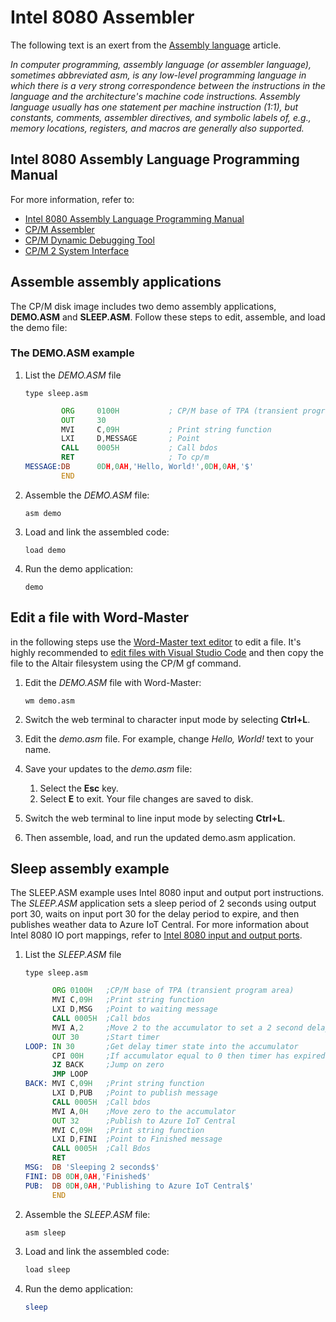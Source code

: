 # Intel 8080 Assembler

The following text is an exert from the [Assembly language](https://en.wikipedia.org/wiki/Assembly_language) article.

*In computer programming, assembly language (or assembler language), sometimes abbreviated asm, is any low-level programming language in which there is a very strong correspondence between the instructions in the language and the architecture's machine code instructions. Assembly language usually has one statement per machine instruction (1:1), but constants, comments, assembler directives, and symbolic labels of, e.g., memory locations, registers, and macros are generally also supported.*

## Intel 8080 Assembly Language Programming Manual

For more information, refer to:

- [Intel 8080 Assembly Language Programming Manual](https://github.com/AzureSphereCloudEnabledAltair8800/Altair8800.manuals/blob/master/8080asm.pdf)
- [CP/M Assembler](http://www.gaby.de/cpm/manuals/archive/cpm22htm/ch3.htm)
- [CP/M Dynamic Debugging Tool](http://www.gaby.de/cpm/manuals/archive/cpm22htm/ch4.htm)
- [CP/M 2 System Interface](http://www.gaby.de/cpm/manuals/archive/cpm22htm/ch5.htm)

## Assemble assembly applications

The CP/M disk image includes two demo assembly applications, **DEMO.ASM** and **SLEEP.ASM**. Follow these steps to edit, assemble, and load the demo file:

### The DEMO.ASM example

1. List the *DEMO.ASM* file

    ```cpm
    type sleep.asm
    ```

    ```asm
            ORG     0100H           ; CP/M base of TPA (transient program area)
            OUT     30
            MVI     C,09H           ; Print string function
            LXI     D,MESSAGE       ; Point
            CALL    0005H           ; Call bdos
            RET                     ; To cp/m
    MESSAGE:DB      0DH,0AH,'Hello, World!',0DH,0AH,'$'
            END
    ```

1. Assemble the *DEMO.ASM* file:

    ```cpm
    asm demo
    ```

1. Load and link the assembled code:

    ```cpm
    load demo
    ```

1. Run the demo application:

    ```cpm
    demo
    ```

## Edit a file with Word-Master

in the following steps use the [Word-Master text editor](https://github.com/AzureSphereCloudEnabledAltair8800/Altair8800.manuals/blob/master/Word-Master_Manual.pdf) to edit a file. It's highly recommended to [edit files with Visual Studio Code](01-Editing-files.md) and then copy the file to the Altair filesystem using the CP/M gf command.

1. Edit the *DEMO.ASM* file with Word-Master:

    ```cpm
    wm demo.asm
    ```

1. Switch the web terminal to character input mode by selecting **Ctrl+L**.

1. Edit the *demo.asm* file. For example, change *Hello, World!* text to your name.

1. Save your updates to the *demo.asm* file:

    1. Select the **Esc** key.
    1. Select **E** to exit. Your file changes are saved to disk.

1. Switch the web terminal to line input mode by selecting **Ctrl+L**.
1. Then assemble, load, and run the updated demo.asm application.

## Sleep assembly example

The SLEEP.ASM example uses Intel 8080 input and output port instructions. The *SLEEP.ASM* application sets a sleep period of 2 seconds using output port 30, waits on input port 30 for the delay period to expire, and then publishes weather data to Azure IoT Central. For more information about Intel 8080 IO port mappings, refer to [Intel 8080 input and output ports](https://github.com/gloveboxes/Altair8800.Emulator.UN-X/wiki#intel-8080-input-and-output-ports).

1. List the *SLEEP.ASM* file

    ```cpm
    type sleep.asm
    ```

    ```asm
          ORG 0100H   ;CP/M base of TPA (transient program area)
          MVI C,09H   ;Print string function
          LXI D,MSG   ;Point to waiting message
          CALL 0005H  ;Call bdos
          MVI A,2     ;Move 2 to the accumulator to set a 2 second delay
          OUT 30      ;Start timer
    LOOP: IN 30       ;Get delay timer state into the accumulator
          CPI 00H     ;If accumulator equal to 0 then timer has expired
          JZ BACK     ;Jump on zero
          JMP LOOP
    BACK: MVI C,09H   ;Print string function
          LXI D,PUB   ;Point to publish message
          CALL 0005H  ;Call bdos
          MVI A,0H    ;Move zero to the accumulator
          OUT 32      ;Publish to Azure IoT Central
          MVI C,09H   ;Print string function
          LXI D,FINI  ;Point to Finished message
          CALL 0005H  ;Call Bdos
          RET
    MSG:  DB 'Sleeping 2 seconds$'
    FINI: DB 0DH,0AH,'Finished$'
    PUB:  DB 0DH,0AH,'Publishing to Azure IoT Central$' 
          END
    ```

1. Assemble the *SLEEP.ASM* file:

    ```bash
    asm sleep
    ```

1. Load and link the assembled code:

    ```bash
    load sleep
    ```

1. Run the demo application:

    ```bash
    sleep
    ```
